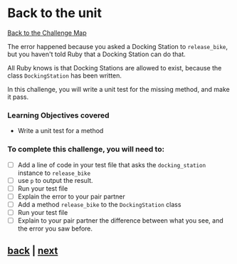 # Back to the unit

[Back to the Challenge Map](./_challenge_map.md)

The error happened because you asked a Docking Station to `release_bike`, but you haven't told Ruby that a Docking Station can do that.

All Ruby knows is that Docking Stations are allowed to exist, because the class `DockingStation` has been written.

In this challenge, you will write a unit test for the missing method, and make it pass.

### Learning Objectives covered
- Write a unit test for a method

### To complete this challenge, you will need to:

- [ ] Add a line of code in your test file that asks the `docking_station` instance to `release_bike`
- [ ] use `p` to output the result.
- [ ] Run your test file
- [ ] Explain the error to your pair partner
- [ ] Add a method `release_bike` to the `DockingStation` class
- [ ] Run your test file
- [ ] Explain to your pair partner the difference between what you see, and the error you saw before.

## [back](./back_to_the_feature) | [next](./back_to_the_unit.md)

